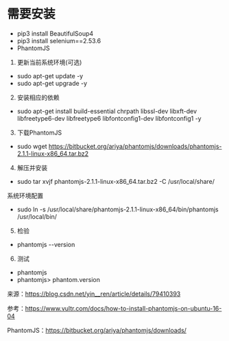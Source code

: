 # 需要安装
* pip3 install BeautifulSoup4
* pip3 install selenium==2.53.6
* PhantomJS 

1. 更新当前系统环境(可选)

* sudo apt-get update -y
* sudo apt-get upgrade -y


2. 安装相应的依赖

* sudo apt-get install build-essential chrpath libssl-dev libxft-dev libfreetype6-dev libfreetype6 libfontconfig1-dev libfontconfig1 -y

3. 下载PhantomJS

* sudo wget https://bitbucket.org/ariya/phantomjs/downloads/phantomjs-2.1.1-linux-x86_64.tar.bz2

4. 解压并安装

* sudo tar xvjf phantomjs-2.1.1-linux-x86_64.tar.bz2 -C /usr/local/share/

系统环境配置

* sudo ln -s /usr/local/share/phantomjs-2.1.1-linux-x86_64/bin/phantomjs /usr/local/bin/

5. 检验

* phantomjs --version

6. 测试

* phantomjs
* phantomjs> phantom.version

来源：https://blog.csdn.net/yin__ren/article/details/79410393 

参考：https://www.vultr.com/docs/how-to-install-phantomjs-on-ubuntu-16-04

PhantomJS：https://bitbucket.org/ariya/phantomjs/downloads/

